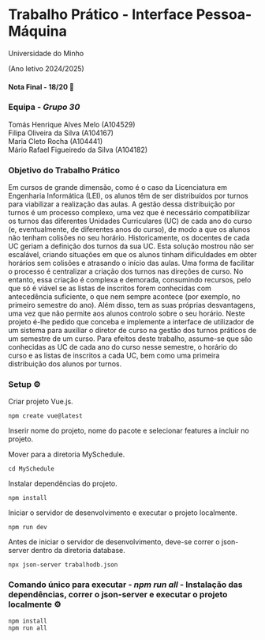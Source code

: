 # Trabalho Prático - Interface Pessoa-Máquina  

Universidade do Minho 

(Ano letivo 2024/2025)

#### Nota Final - 18/20 💎

### Equipa - _Grupo 30_ 

Tomás Henrique Alves Melo (A104529) \
Filipa Oliveira da Silva (A104167) \
Maria Cleto Rocha (A104441) \
Mário Rafael Figueiredo da Silva (A104182)

### Objetivo do Trabalho Prático

Em cursos de grande dimensão, como é o caso da Licenciatura em Engenharia Informática (LEI), os alunos têm de ser distribuídos por turnos para viabilizar a realização das aulas.
A gestão dessa distribuição por turnos é um processo complexo, uma vez que é necessário compatibilizar os turnos das diferentes Unidades Curriculares (UC) de cada ano do curso (e, eventualmente, de diferentes anos do curso), de modo a que os alunos não tenham colisões no seu horário. 
Historicamente, os docentes de cada UC geriam a definição dos turnos da sua UC. Esta solução mostrou não ser escalável, criando situações em que os alunos tinham dificuldades em obter horários sem colisões e atrasando o início das aulas. Uma forma de facilitar o processo é centralizar a criação dos turnos nas direções de curso. No entanto, essa criação é complexa e demorada, consumindo recursos, pelo que só é viável se as listas de inscritos forem conhecidas com antecedência suficiente, o que nem sempre acontece (por exemplo, no primeiro semestre do ano). Além disso, tem as suas próprias desvantagens, uma vez que não permite aos alunos controlo sobre o seu horário. 
Neste projeto é-lhe pedido que conceba e implemente a interface de utilizador de um sistema para auxiliar o diretor de curso na gestão dos turnos práticos de um semestre de um curso. Para efeitos deste trabalho, assume-se que são conhecidas as UC de cada ano do curso nesse semestre, o horário do curso e as listas de inscritos a cada UC, bem como uma primeira distribuição dos alunos por turnos.

### Setup ⚙️

Criar projeto Vue.js.


```text
npm create vue@latest
```

Inserir nome do projeto, nome do pacote e selecionar features a incluir no projeto.

Mover para a diretoria MySchedule.

```text
cd MySchedule
```

Instalar dependências do projeto.
```text
npm install
```


Iniciar o servidor de desenvolvimento e executar o projeto localmente.
```text
npm run dev
```

Antes de iniciar o servidor de desenvolvimento, deve-se correr o json-server dentro da diretoria database. 
```text
npx json-server trabalhodb.json
```

### Comando único para executar - *npm run all* - Instalação das dependências, correr o json-server e executar o projeto localmente  ⚙️
```text
npm install
npm run all
```


